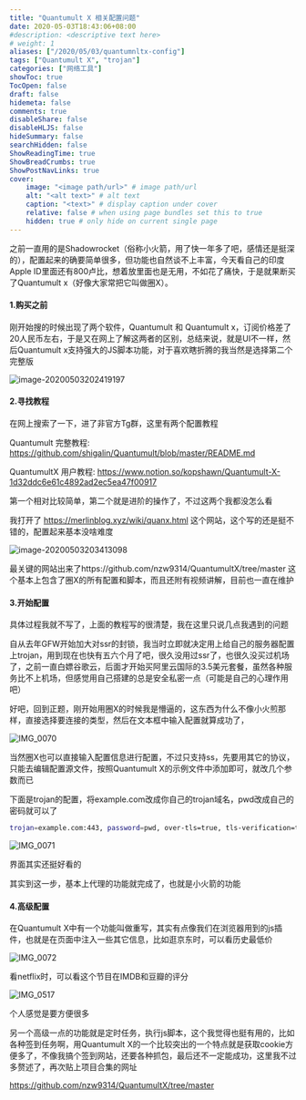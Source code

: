 ```yaml
---
title: "Quantumult X 相关配置问题"
date: 2020-05-03T18:43:06+08:00
#description: <descriptive text here>
# weight: 1
aliases: ["/2020/05/03/quantumnltx-config"]
tags: ["Quantumult X", "trojan"]
categories: ["网络工具"]
showToc: true
TocOpen: false
draft: false
hidemeta: false
comments: true
disableShare: false
disableHLJS: false
hideSummary: false
searchHidden: false
ShowReadingTime: true
ShowBreadCrumbs: true
ShowPostNavLinks: true
cover:
    image: "<image path/url>" # image path/url
    alt: "<alt text>" # alt text
    caption: "<text>" # display caption under cover
    relative: false # when using page bundles set this to true
    hidden: true # only hide on current single page
---
```


之前一直用的是Shadowrocket（俗称小火箭，用了快一年多了吧，感情还是挺深的），配置起来的确要简单很多，但功能也自然谈不上丰富，今天看自己的印度Apple ID里面还有800卢比，想着放里面也是无用，不如花了痛快，于是就果断买了Quantumult x（好像大家常把它叫做圈X）。

#### 1.购买之前

刚开始搜的时候出现了两个软件，Quantumult 和 Quantumult x，订阅价格差了20人民币左右，于是又在网上了解这两者的区别，总结来说，就是UI不一样，然后Quantumult x支持强大的JS脚本功能，对于喜欢瞎折腾的我当然是选择第二个完整版

![image-20200503202419197](https://cdn.jsdelivr.net/gh/loyio/oss@main/blogs/2021/07/007S8ZIlly1gefj8wvh1kj309m05rmxt.jpg)



#### 2.寻找教程

在网上搜索了一下，进了非官方Tg群，这里有两个配置教程

Quantumult 完整教程: https://github.com/shigalin/Quantumult/blob/master/README.md

QuantumultX 用户教程: https://www.notion.so/kopshawn/Quantumult-X-1d32ddc6e61c4892ad2ec5ea47f00917

第一个相对比较简单，第二个就是进阶的操作了，不过这两个我都没怎么看

我打开了 https://merlinblog.xyz/wiki/quanx.html 这个网站，这个写的还是挺不错的，配置起来基本没啥难度

![image-20200503203413098](https://cdn.jsdelivr.net/gh/loyio/oss@main/blogs/2021/07/007S8ZIlly1gefjgt1tk1j30j40cvabq.jpg)

最关键的网站出来了https://github.com/nzw9314/QuantumultX/tree/master 这个基本上包含了圈X的所有配置和脚本，而且还附有视频讲解，目前也一直在维护

#### 3.开始配置

具体过程我就不写了，上面的教程写的很清楚，我在这里只说几点我遇到的问题

自从去年GFW开始加大对ssr的封锁，我当时立即就决定用上给自己的服务器配置上trojan，用到现在也快有五六个月了吧，很久没用过ssr了，也很久没买过机场了，之前一直白嫖谷歌云，后面才开始买阿里云国际的3.5美元套餐，虽然各种服务比不上机场，但感觉用自己搭建的总是安全私密一点（可能是自己的心理作用吧）

好吧，回到正题，刚开始用圈X的时候我是懵逼的，这东西为什么不像小火煎那样，直接选择要连接的类型，然后在文本框中输入配置就算成功了，

![IMG_0070](https://cdn.jsdelivr.net/gh/loyio/oss@main/blogs/2021/07/007S8ZIlly1gefjv6b5uxj30u01szjx5.jpg)

当然圈X也可以直接输入配置信息进行配置，不过只支持ss，先要用其它的协议，只能去编辑配置源文件，按照Quantumult X的示例文件中添加即可，就改几个参数而已

下面是trojan的配置，将example.com改成你自己的trojan域名，pwd改成自己的密码就可以了

```bash
trojan=example.com:443, password=pwd, over-tls=true, tls-verification=true, fast-open=false, udp-relay=false, tag=trojan-tls-01
```

![IMG_0071](https://cdn.jsdelivr.net/gh/loyio/oss@main/blogs/2021/07/007S8ZIlly1gefk2jzrj9j30u01medmn.jpg)

界面其实还挺好看的

其实到这一步，基本上代理的功能就完成了，也就是小火箭的功能

#### 4.高级配置

在Quantumult X中有一个功能叫做重写，其实有点像我们在浏览器用到的js插件，也就是在页面中注入一些其它信息，比如逛京东时，可以看历史最低价

![IMG_0072](https://cdn.jsdelivr.net/gh/loyio/oss@main/blogs/2021/07/007S8ZIlly1gefk7jqeqxj30u01meanl.jpg)

看netflix时，可以看这个节目在IMDB和豆瓣的评分

![IMG_0517](https://cdn.jsdelivr.net/gh/loyio/oss@main/blogs/2021/07/007S8ZIlly1gefk9uplh9j316d0u0k6p.jpg)

个人感觉是要方便很多

另一个高级一点的功能就是定时任务，执行js脚本，这个我觉得也挺有用的，比如各种签到任务啊，用Quantumult X的一个比较突出的一个特点就是获取cookie方便多了，不像我搞个签到网站，还要各种抓包，最后还不一定能成功，这里我不过多赘述了，再次贴上项目合集的网址

https://github.com/nzw9314/QuantumultX/tree/master